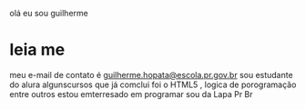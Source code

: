 olá eu sou guilherme
#  leia  me
meu e-mail de contato é guilherme.hopata@escola.pr.gov.br
sou estudante do alura
algunscursos que já comclui foi o HTML5 , logica de porogramação entre outros 
estou emterresado em programar
sou da Lapa Pr  Br
